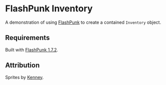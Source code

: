 FlashPunk Inventory
===================

A demonstration of using [FlashPunk](http://useflashpunk.net) to create a contained `Inventory` object.

Requirements
------------

Built with [FlashPunk 1.7.2](https://github.com/Draknek/FlashPunk/releases/tag/v1.7.2).

Attribution
-----------

Sprites by [Kenney](http://kenney.nl).
